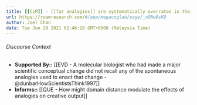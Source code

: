 ```yaml
---
title: [[CLM]] - [[far analogies]] are systematically overrated in their importance for creative breakthroughs due to memory bias - [[@dunbarHowScientistsThink1997]]
url: https://roamresearch.com/#/app/megacoglab/page/_oONw9sK9
author: Joel Chan
date: Tue Jun 29 2021 02:46:28 GMT+0800 (Malaysia Time)
---
```




###### Discourse Context

- **Supported By::** [[EVD - A molecular biologist who had made a major scientific conceptual change did not recall any of the spontaneous analogies used to enact that change - @dunbarHowScientistsThink1997]]
- **Informs::** [[QUE - How might domain distance modulate the effects of analogies on creative output]]
